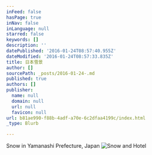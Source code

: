 ```yaml
---
inFeed: false
hasPage: true
inNav: false
inLanguage: null
starred: false
keywords: []
description: ''
datePublished: '2016-01-24T08:57:40.955Z'
dateModified: '2016-01-24T08:57:33.835Z'
title: 日本雪景
author: []
sourcePath: _posts/2016-01-24-.md
published: true
authors: []
publisher:
  name: null
  domain: null
  url: null
  favicon: null
url: b81ae990-f88b-4adf-a70e-6c2dfaa4199c/index.html
_type: Blurb

---
```

Snow in Yamanashi Prefecture, Japan
![Snow and Hotel](https://s3-us-west-2.amazonaws.com/the-grid-img/p/be27f50defa20a14ee450e77e5e22cdfb7d072d6.jpg)